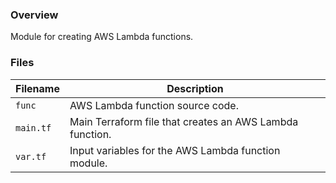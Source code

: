 ### Overview

Module for creating AWS Lambda functions.

### Files

| Filename                        | Description                                                                                  |
|---------------------------------|----------------------------------------------------------------------------------------------|
| `func`                          | AWS Lambda function source code.                                                             |
| `main.tf`                       | Main Terraform file that creates an AWS Lambda function.                                     |
| `var.tf`                        | Input variables for the AWS Lambda function module.                                          |
